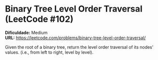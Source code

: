 # Binary Tree Level Order Traversal (LeetCode #102)

**Dificuldade:** Medium  
**URL:** https://leetcode.com/problems/binary-tree-level-order-traversal/

Given the root of a binary tree, return the level order traversal of its nodes' values. (i.e., from left to right, level by level).

